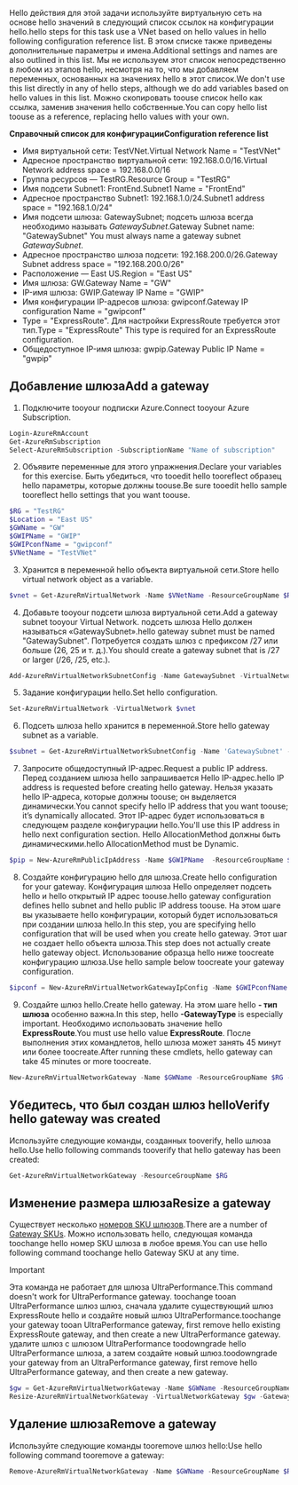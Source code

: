 <span data-ttu-id="5ea26-101">Hello действия для этой задачи используйте виртуальную сеть на основе hello значений в следующий список ссылок на конфигурации hello.</span><span class="sxs-lookup"><span data-stu-id="5ea26-101">hello steps for this task use a VNet based on hello values in hello following configuration reference list.</span></span> <span data-ttu-id="5ea26-102">В этом списке также приведены дополнительные параметры и имена.</span><span class="sxs-lookup"><span data-stu-id="5ea26-102">Additional settings and names are also outlined in this list.</span></span> <span data-ttu-id="5ea26-103">Мы не используем этот список непосредственно в любом из этапов hello, несмотря на то, что мы добавляем переменных, основанных на значениях hello в этот список.</span><span class="sxs-lookup"><span data-stu-id="5ea26-103">We don't use this list directly in any of hello steps, although we do add variables based on hello values in this list.</span></span> <span data-ttu-id="5ea26-104">Можно скопировать toouse список hello как ссылка, заменив значения hello собственные.</span><span class="sxs-lookup"><span data-stu-id="5ea26-104">You can copy hello list toouse as a reference, replacing hello values with your own.</span></span>

<span data-ttu-id="5ea26-105">**Справочный список для конфигурации**</span><span class="sxs-lookup"><span data-stu-id="5ea26-105">**Configuration reference list**</span></span>

* <span data-ttu-id="5ea26-106">Имя виртуальной сети: TestVNet.</span><span class="sxs-lookup"><span data-stu-id="5ea26-106">Virtual Network Name = "TestVNet"</span></span>
* <span data-ttu-id="5ea26-107">Адресное пространство виртуальной сети: 192.168.0.0/16.</span><span class="sxs-lookup"><span data-stu-id="5ea26-107">Virtual Network address space = 192.168.0.0/16</span></span>
* <span data-ttu-id="5ea26-108">Группа ресурсов — TestRG.</span><span class="sxs-lookup"><span data-stu-id="5ea26-108">Resource Group = "TestRG"</span></span>
* <span data-ttu-id="5ea26-109">Имя подсети Subnet1: FrontEnd.</span><span class="sxs-lookup"><span data-stu-id="5ea26-109">Subnet1 Name = "FrontEnd"</span></span> 
* <span data-ttu-id="5ea26-110">Адресное пространство Subnet1: 192.168.1.0/24.</span><span class="sxs-lookup"><span data-stu-id="5ea26-110">Subnet1 address space = "192.168.1.0/24"</span></span>
* <span data-ttu-id="5ea26-111">Имя подсети шлюза: GatewaySubnet; подсеть шлюза всегда необходимо называть *GatewaySubnet*.</span><span class="sxs-lookup"><span data-stu-id="5ea26-111">Gateway Subnet name: "GatewaySubnet" You must always name a gateway subnet *GatewaySubnet*.</span></span>
* <span data-ttu-id="5ea26-112">Адресное пространство шлюза подсети: 192.168.200.0/26.</span><span class="sxs-lookup"><span data-stu-id="5ea26-112">Gateway Subnet address space = "192.168.200.0/26"</span></span>
* <span data-ttu-id="5ea26-113">Расположение — East US.</span><span class="sxs-lookup"><span data-stu-id="5ea26-113">Region = "East US"</span></span>
* <span data-ttu-id="5ea26-114">Имя шлюза: GW.</span><span class="sxs-lookup"><span data-stu-id="5ea26-114">Gateway Name = "GW"</span></span>
* <span data-ttu-id="5ea26-115">IP-имя шлюза: GWIP.</span><span class="sxs-lookup"><span data-stu-id="5ea26-115">Gateway IP Name = "GWIP"</span></span>
* <span data-ttu-id="5ea26-116">Имя конфигурации IP-адресов шлюза: gwipconf.</span><span class="sxs-lookup"><span data-stu-id="5ea26-116">Gateway IP configuration Name = "gwipconf"</span></span>
* <span data-ttu-id="5ea26-117">Type = "ExpressRoute". Для настройки ExpressRoute требуется этот тип.</span><span class="sxs-lookup"><span data-stu-id="5ea26-117">Type = "ExpressRoute" This type is required for an ExpressRoute configuration.</span></span>
* <span data-ttu-id="5ea26-118">Общедоступное IP-имя шлюза: gwpip.</span><span class="sxs-lookup"><span data-stu-id="5ea26-118">Gateway Public IP Name = "gwpip"</span></span>

## <a name="add-a-gateway"></a><span data-ttu-id="5ea26-119">Добавление шлюза</span><span class="sxs-lookup"><span data-stu-id="5ea26-119">Add a gateway</span></span>
1. <span data-ttu-id="5ea26-120">Подключите tooyour подписки Azure.</span><span class="sxs-lookup"><span data-stu-id="5ea26-120">Connect tooyour Azure Subscription.</span></span>

  ```powershell 
  Login-AzureRmAccount
  Get-AzureRmSubscription 
  Select-AzureRmSubscription -SubscriptionName "Name of subscription"
  ```
2. <span data-ttu-id="5ea26-121">Объявите переменные для этого упражнения.</span><span class="sxs-lookup"><span data-stu-id="5ea26-121">Declare your variables for this exercise.</span></span> <span data-ttu-id="5ea26-122">Быть убедиться, что tooedit hello tooreflect образец hello параметры, которые должны toouse.</span><span class="sxs-lookup"><span data-stu-id="5ea26-122">Be sure tooedit hello sample tooreflect hello settings that you want toouse.</span></span>

  ```powershell 
  $RG = "TestRG"
  $Location = "East US"
  $GWName = "GW"
  $GWIPName = "GWIP"
  $GWIPconfName = "gwipconf"
  $VNetName = "TestVNet"
  ```
3. <span data-ttu-id="5ea26-123">Хранится в переменной hello объекта виртуальной сети.</span><span class="sxs-lookup"><span data-stu-id="5ea26-123">Store hello virtual network object as a variable.</span></span>

  ```powershell
  $vnet = Get-AzureRmVirtualNetwork -Name $VNetName -ResourceGroupName $RG
  ```
4. <span data-ttu-id="5ea26-124">Добавьте tooyour подсети шлюза виртуальной сети.</span><span class="sxs-lookup"><span data-stu-id="5ea26-124">Add a gateway subnet tooyour Virtual Network.</span></span> <span data-ttu-id="5ea26-125">подсеть шлюза Hello должен называться «GatewaySubnet».</span><span class="sxs-lookup"><span data-stu-id="5ea26-125">hello gateway subnet must be named "GatewaySubnet".</span></span> <span data-ttu-id="5ea26-126">Потребуется создать шлюз с префиксом /27 или больше (26, 25 и т. д.).</span><span class="sxs-lookup"><span data-stu-id="5ea26-126">You should create a gateway subnet that is /27 or larger (/26, /25, etc.).</span></span>

  ```powershell
  Add-AzureRmVirtualNetworkSubnetConfig -Name GatewaySubnet -VirtualNetwork $vnet -AddressPrefix 192.168.200.0/26
  ```
5. <span data-ttu-id="5ea26-127">Задание конфигурации hello.</span><span class="sxs-lookup"><span data-stu-id="5ea26-127">Set hello configuration.</span></span>

  ```powershell
  Set-AzureRmVirtualNetwork -VirtualNetwork $vnet
  ```
6. <span data-ttu-id="5ea26-128">Подсеть шлюза hello хранится в переменной.</span><span class="sxs-lookup"><span data-stu-id="5ea26-128">Store hello gateway subnet as a variable.</span></span>

  ```powershell
  $subnet = Get-AzureRmVirtualNetworkSubnetConfig -Name 'GatewaySubnet' -VirtualNetwork $vnet
  ```
7. <span data-ttu-id="5ea26-129">Запросите общедоступный IP-адрес.</span><span class="sxs-lookup"><span data-stu-id="5ea26-129">Request a public IP address.</span></span> <span data-ttu-id="5ea26-130">Перед созданием шлюза hello запрашивается Hello IP-адрес.</span><span class="sxs-lookup"><span data-stu-id="5ea26-130">hello IP address is requested before creating hello gateway.</span></span> <span data-ttu-id="5ea26-131">Нельзя указать hello IP-адреса, которые должны toouse; он выделяется динамически.</span><span class="sxs-lookup"><span data-stu-id="5ea26-131">You cannot specify hello IP address that you want toouse; it’s dynamically allocated.</span></span> <span data-ttu-id="5ea26-132">Этот IP-адрес будет использоваться в следующем разделе конфигурации hello.</span><span class="sxs-lookup"><span data-stu-id="5ea26-132">You'll use this IP address in hello next configuration section.</span></span> <span data-ttu-id="5ea26-133">Hello AllocationMethod должны быть динамическими.</span><span class="sxs-lookup"><span data-stu-id="5ea26-133">hello AllocationMethod must be Dynamic.</span></span>

  ```powershell
  $pip = New-AzureRmPublicIpAddress -Name $GWIPName  -ResourceGroupName $RG -Location $Location -AllocationMethod Dynamic
  ```
8. <span data-ttu-id="5ea26-134">Создайте конфигурацию hello для шлюза.</span><span class="sxs-lookup"><span data-stu-id="5ea26-134">Create hello configuration for your gateway.</span></span> <span data-ttu-id="5ea26-135">Конфигурация шлюза Hello определяет подсеть hello и hello открытый IP адрес toouse.</span><span class="sxs-lookup"><span data-stu-id="5ea26-135">hello gateway configuration defines hello subnet and hello public IP address toouse.</span></span> <span data-ttu-id="5ea26-136">На этом шаге вы указываете hello конфигурации, который будет использоваться при создании шлюза hello.</span><span class="sxs-lookup"><span data-stu-id="5ea26-136">In this step, you are specifying hello configuration that will be used when you create hello gateway.</span></span> <span data-ttu-id="5ea26-137">Этот шаг не создает hello объекта шлюза.</span><span class="sxs-lookup"><span data-stu-id="5ea26-137">This step does not actually create hello gateway object.</span></span> <span data-ttu-id="5ea26-138">Использование образца hello ниже toocreate конфигурацию шлюза.</span><span class="sxs-lookup"><span data-stu-id="5ea26-138">Use hello sample below toocreate your gateway configuration.</span></span>

  ```powershell
  $ipconf = New-AzureRmVirtualNetworkGatewayIpConfig -Name $GWIPconfName -Subnet $subnet -PublicIpAddress $pip
  ```
9. <span data-ttu-id="5ea26-139">Создайте шлюз hello.</span><span class="sxs-lookup"><span data-stu-id="5ea26-139">Create hello gateway.</span></span> <span data-ttu-id="5ea26-140">На этом шаге hello **- тип шлюза** особенно важна.</span><span class="sxs-lookup"><span data-stu-id="5ea26-140">In this step, hello **-GatewayType** is especially important.</span></span> <span data-ttu-id="5ea26-141">Необходимо использовать значение hello **ExpressRoute**.</span><span class="sxs-lookup"><span data-stu-id="5ea26-141">You must use hello value **ExpressRoute**.</span></span> <span data-ttu-id="5ea26-142">После выполнения этих командлетов, hello шлюза может занять 45 минут или более toocreate.</span><span class="sxs-lookup"><span data-stu-id="5ea26-142">After running these cmdlets, hello gateway can take 45 minutes or more toocreate.</span></span>

  ```powershell
  New-AzureRmVirtualNetworkGateway -Name $GWName -ResourceGroupName $RG -Location $Location -IpConfigurations $ipconf -GatewayType Expressroute -GatewaySku Standard
  ```

## <a name="verify-hello-gateway-was-created"></a><span data-ttu-id="5ea26-143">Убедитесь, что был создан шлюз hello</span><span class="sxs-lookup"><span data-stu-id="5ea26-143">Verify hello gateway was created</span></span>
<span data-ttu-id="5ea26-144">Используйте следующие команды, созданных tooverify, hello шлюза hello.</span><span class="sxs-lookup"><span data-stu-id="5ea26-144">Use hello following commands tooverify that hello gateway has been created:</span></span>

```powershell
Get-AzureRmVirtualNetworkGateway -ResourceGroupName $RG
```

## <a name="resize-a-gateway"></a><span data-ttu-id="5ea26-145">Изменение размера шлюза</span><span class="sxs-lookup"><span data-stu-id="5ea26-145">Resize a gateway</span></span>
<span data-ttu-id="5ea26-146">Существует несколько [номеров SKU шлюзов](../articles/expressroute/expressroute-about-virtual-network-gateways.md).</span><span class="sxs-lookup"><span data-stu-id="5ea26-146">There are a number of [Gateway SKUs](../articles/expressroute/expressroute-about-virtual-network-gateways.md).</span></span> <span data-ttu-id="5ea26-147">Можно использовать hello, следующая команда toochange hello номер SKU шлюза в любое время.</span><span class="sxs-lookup"><span data-stu-id="5ea26-147">You can use hello following command toochange hello Gateway SKU at any time.</span></span>

> [!IMPORTANT]
> <span data-ttu-id="5ea26-148">Эта команда не работает для шлюза UltraPerformance.</span><span class="sxs-lookup"><span data-stu-id="5ea26-148">This command doesn't work for UltraPerformance gateway.</span></span> <span data-ttu-id="5ea26-149">toochange tooan UltraPerformance шлюз шлюз, сначала удалите существующий шлюз ExpressRoute hello и создайте новый шлюз UltraPerformance.</span><span class="sxs-lookup"><span data-stu-id="5ea26-149">toochange your gateway tooan UltraPerformance gateway, first remove hello existing ExpressRoute gateway, and then create a new UltraPerformance gateway.</span></span> <span data-ttu-id="5ea26-150">удалите шлюз с шлюзом UltraPerformance toodowngrade hello UltraPerformance шлюза, а затем создайте новый шлюз.</span><span class="sxs-lookup"><span data-stu-id="5ea26-150">toodowngrade your gateway from an UltraPerformance gateway, first remove hello UltraPerformance gateway, and then create a new gateway.</span></span>
> 
> 

```powershell
$gw = Get-AzureRmVirtualNetworkGateway -Name $GWName -ResourceGroupName $RG
Resize-AzureRmVirtualNetworkGateway -VirtualNetworkGateway $gw -GatewaySku HighPerformance
```

## <a name="remove-a-gateway"></a><span data-ttu-id="5ea26-151">Удаление шлюза</span><span class="sxs-lookup"><span data-stu-id="5ea26-151">Remove a gateway</span></span>
<span data-ttu-id="5ea26-152">Используйте следующие команды tooremove шлюз hello:</span><span class="sxs-lookup"><span data-stu-id="5ea26-152">Use hello following command tooremove a gateway:</span></span>

```powershell
Remove-AzureRmVirtualNetworkGateway -Name $GWName -ResourceGroupName $RG
```